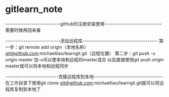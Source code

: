 # gitlearn_note
---------------------------github的注册安装使用----------------------------
需要时候再回来看

---------------------------添加远程库-------------------------------------
第一步：git remote add origin（本地名称） git@github.com:michaelliao/learngit.git（远程位置）
第二步：git push -u origin master 加-u可以使本地和远程的master混合
以后直接使用git push origin master就可以将本地和远程同步

--------------------------克隆远程库到本地----------------------------------
在工作目录下使用git clone git@github.com:michaelliao/learngit.git就可以将远程库复制到本地了

